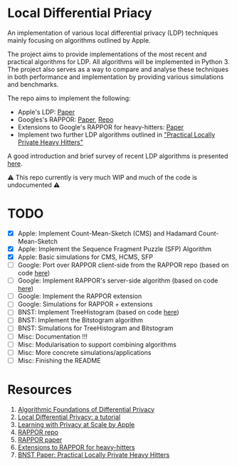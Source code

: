 # Local Differential Priacy

An implementation of various local differential privacy (LDP) techniques mainly focusing on algorithms outlined by Apple. 

The project aims to provide implementations of the most recent and practical algorithms for LDP. All algorithms will be implemented in Python 3. The project also serves as a way to compare and analyse these techniques in both performance and implementation by providing various simulations and benchmarks.

The repo aims to implement the following:
* Apple's LDP: [Paper](https://machinelearning.apple.com/docs/learning-with-privacy-at-scale/appledifferentialprivacysystem.pdf)
* Googles's RAPPOR: [Paper](http://arxiv.org/abs/1407.6981), [Repo](https://www.github.com/google/rappor)
* Extensions to Google's RAPPOR for heavy-hitters: [Paper](https://arxiv.org/abs/1503.01214)
* Implement two further LDP algorithms outlined in ["Practical Locally Private Heavy Hitters"](https://arxiv.org/abs/1707.04982)

A good introduction and brief survey of recent LDP algorithms is presented [here](https://arxiv.org/abs/1907.11908).

:warning: This repo currently is very much WIP and much of the code is undocumented :warning:

# TODO
- [x] Apple: Implement Count-Mean-Sketch (CMS) and Hadamard Count-Mean-Sketch
- [x] Apple: Implement the Sequence Fragment Puzzle (SFP) Algorithm
- [x] Apple: Basic simulations for CMS, HCMS, SFP 
- [ ] Google: Port over RAPPOR client-side from the RAPPOR repo (based on code [here](https://github.com/google/rappor/blob/master/client/python/rappor.py))
- [ ] Google: Implement RAPPOR's server-side algorithm (based on code [here](https://github.com/google/rappor/tree/master/analysis/R))
- [ ] Google: Implement the RAPPOR extension
- [ ] Google: Simulations for RAPPOR + extensions
- [ ] BNST: Implement TreeHistogram (based on code [here](https://bitbucket.org/abhradt/locallyprivatehistogram/src/master/))
- [ ] BNST: Implement the Bitstogram algorithm
- [ ] BNST: Simulations for TreeHistogram and Bitstogram
- [ ] Misc: Documentation !!!
- [ ] Misc: Modularisation to support combining algorithms
- [ ] Misc: More concrete simulations/applications
- [ ] Misc: Finishing the README
# Resources
1) [Algorithmic Foundations of Differential Privacy](https://www.cis.upenn.edu/~aaroth/Papers/privacybook.pdf)
2) [Local Differential Privacy: a tutorial](https://arxiv.org/abs/1907.11908)
2) [Learning with Privacy at Scale by Apple](https://machinelearning.apple.com/docs/learning-with-privacy-at-scale/appledifferentialprivacysystem.pdf)
3) [RAPPOR repo](https://www.github.com/google/rappor)
4) [RAPPOR paper](http://arxiv.org/abs/1407.6981)
5) [Extensions to RAPPOR for heavy-hitters](https://arxiv.org/abs/1503.01214)
6) [BNST Paper: Practical Locally Private Heavy Hitters](https://arxiv.org/abs/1707.04982)